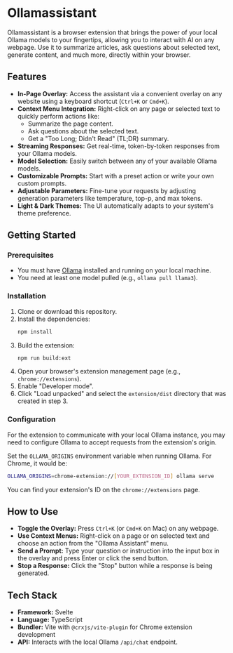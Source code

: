 # Ollamassistant

Ollamassistant is a browser extension that brings the power of your local Ollama models to your fingertips, allowing you to interact with AI on any webpage. Use it to summarize articles, ask questions about selected text, generate content, and much more, directly within your browser.

## Features

- **In-Page Overlay:** Access the assistant via a convenient overlay on any website using a keyboard shortcut (`Ctrl+K` or `Cmd+K`).
- **Context Menu Integration:** Right-click on any page or selected text to quickly perform actions like:
  - Summarize the page content.
  - Ask questions about the selected text.
  - Get a "Too Long; Didn't Read" (TL;DR) summary.
- **Streaming Responses:** Get real-time, token-by-token responses from your Ollama models.
- **Model Selection:** Easily switch between any of your available Ollama models.
- **Customizable Prompts:** Start with a preset action or write your own custom prompts.
- **Adjustable Parameters:** Fine-tune your requests by adjusting generation parameters like temperature, top-p, and max tokens.
- **Light & Dark Themes:** The UI automatically adapts to your system's theme preference.

## Getting Started

### Prerequisites

- You must have [Ollama](https://ollama.com/) installed and running on your local machine.
- You need at least one model pulled (e.g., `ollama pull llama3`).

### Installation

1.  Clone or download this repository.
2.  Install the dependencies:
    ```bash
    npm install
    ```
3.  Build the extension:
    ```bash
    npm run build:ext
    ```
4.  Open your browser's extension management page (e.g., `chrome://extensions`).
5.  Enable "Developer mode".
6.  Click "Load unpacked" and select the `extension/dist` directory that was created in step 3.

### Configuration

For the extension to communicate with your local Ollama instance, you may need to configure Ollama to accept requests from the extension's origin.

Set the `OLLAMA_ORIGINS` environment variable when running Ollama. For Chrome, it would be:

```bash
OLLAMA_ORIGINS=chrome-extension://[YOUR_EXTENSION_ID] ollama serve
```

You can find your extension's ID on the `chrome://extensions` page.

## How to Use

- **Toggle the Overlay:** Press `Ctrl+K` (or `Cmd+K` on Mac) on any webpage.
- **Use Context Menus:** Right-click on a page or on selected text and choose an action from the "Ollama Assistant" menu.
- **Send a Prompt:** Type your question or instruction into the input box in the overlay and press Enter or click the send button.
- **Stop a Response:** Click the "Stop" button while a response is being generated.

## Tech Stack

- **Framework:** Svelte
- **Language:** TypeScript
- **Bundler:** Vite with `@crxjs/vite-plugin` for Chrome extension development
- **API:** Interacts with the local Ollama `/api/chat` endpoint.
